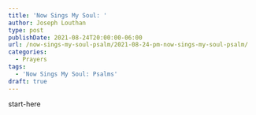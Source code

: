 ```yaml
---
title: 'Now Sings My Soul: '
author: Joseph Louthan
type: post
publishDate: 2021-08-24T20:00:00-06:00
url: /now-sings-my-soul-psalm/2021-08-24-pm-now-sings-my-soul-psalm/
categories:
  - Prayers
tags:
  - 'Now Sings My Soul: Psalms'
draft: true
---
```

<div style="font-variant: small-caps;">

</div>
    start-here
